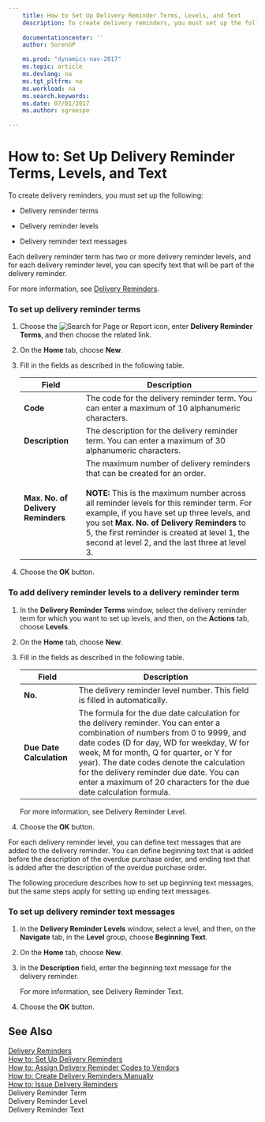 ```yaml
---
    title: How to Set Up Delivery Reminder Terms, Levels, and Text 
    description: To create delivery reminders, you must set up the following:
    
    documentationcenter: ''
    author: SorenGP

    ms.prod: "dynamics-nav-2017"
    ms.topic: article
    ms.devlang: na
    ms.tgt_pltfrm: na
    ms.workload: na
    ms.search.keywords:
    ms.date: 07/01/2017
    ms.author: sgroespe

---
```

# How to: Set Up Delivery Reminder Terms, Levels, and Text
To create delivery reminders, you must set up the following:  
  
-   Delivery reminder terms  
  
-   Delivery reminder levels  
  
-   Delivery reminder text messages  
  
 Each delivery reminder term has two or more delivery reminder levels, and for each delivery reminder level, you can specify text that will be part of the delivery reminder.  
  
 For more information, see [Delivery Reminders](delivery-reminders.md).  
  
### To set up delivery reminder terms  
  
1.  Choose the ![Search for Page or Report](media/ui-search/search_small.png "Search for Page or Report icon") icon, enter **Delivery Reminder Terms**, and then choose the related link.  
  
2.  On the **Home** tab, choose **New**.  
  
3.  Fill in the fields as described in the following table.  
  
    |Field|Description|  
    |---------------------------------|---------------------------------------|  
    |**Code**|The code for the delivery reminder term. You can enter a maximum of 10 alphanumeric characters.|  
    |**Description**|The description for the delivery reminder term. You can enter a maximum of 30 alphanumeric characters.|  
    |**Max. No. of Delivery Reminders**|The maximum number of delivery reminders that can be created for an order.<br /><br /> **NOTE:** This is the maximum number across all reminder levels for this reminder term. For example, if you have set up three levels, and you set **Max. No. of Delivery Reminders** to 5, the first reminder is created at level 1, the second at level 2, and the last three at level 3.|  
  
4.  Choose the **OK** button.  
  
### To add delivery reminder levels to a delivery reminder term  
  
1.  In the **Delivery Reminder Terms** window, select the delivery reminder term for which you want to set up levels, and then, on the **Actions** tab, choose **Levels**.  
  
2.  On the **Home** tab, choose **New**.  
  
3.  Fill in the fields as described in the following table.  
  
    |Field|Description|  
    |---------------------------------|---------------------------------------|  
    |**No.**|The delivery reminder level number. This field is filled in automatically.|  
    |**Due Date Calculation**|The formula for the due date calculation for the delivery reminder. You can enter a combination of numbers from 0 to 9999, and date codes (D for day, WD for weekday, W for week, M for month, Q for quarter, or Y for year). The date codes denote the calculation for the delivery reminder due date. You can enter a maximum of 20 characters for the due date calculation formula.|  
  
     For more information, see Delivery Reminder Level.  
  
4.  Choose the **OK** button.  
  
 For each delivery reminder level, you can define text messages that are added to the delivery reminder. You can define beginning text that is added before the description of the overdue purchase order, and ending text that is added after the description of the overdue purchase order.  
  
 The following procedure describes how to set up beginning text messages, but the same steps apply for setting up ending text messages.  
  
### To set up delivery reminder text messages  
  
1.  In the **Delivery Reminder Levels** window, select a level, and then, on the **Navigate** tab, in the **Level** group, choose **Beginning Text**.  
  
2.  On the **Home** tab, choose **New**.  
  
3.  In the **Description** field, enter the beginning text message for the delivery reminder.  
  
     For more information, see Delivery Reminder Text.  
  
4.  Choose the **OK** button.  
  
## See Also  
 [Delivery Reminders](delivery-reminders.md)   
 [How to: Set Up Delivery Reminders](how-to-set-up-delivery-reminders.md)   
 [How to: Assign Delivery Reminder Codes to Vendors](how-to-assign-delivery-reminder-codes-to-vendors.md)   
 [How to: Create Delivery Reminders Manually](how-to-create-delivery-reminders-manually.md)   
 [How to: Issue Delivery Reminders](how-to-issue-delivery-reminders.md)   
 Delivery Reminder Term   
 Delivery Reminder Level   
 Delivery Reminder Text